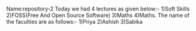 Name:repository-2
Today we had 4 lectures as given below:-
1)Soft Skills
2)FOSS(Free And Open Source Software)
3)Maths
4)Maths.
The name of the faculties are as follows:-
1)Priya
2)Ashish
3)Sabika
